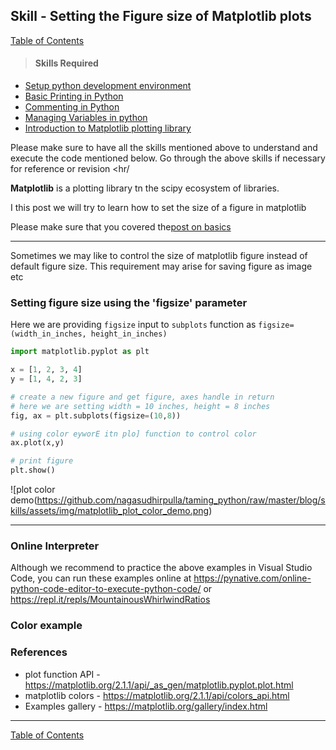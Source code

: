 ## Skill - Setting the Figure size of Matplotlib plots
[Table of Contents](https://nagasudhir.blogspot.com/2020/04/taming-python-table-of-contents.html)
>#### Skills Required
* [Setup python development environment](https://nagasudhir.blogspot.com/2020/04/setup-python-development-environment_14.html)
* [Basic Printing in Python](https://nagasudhir.blogspot.com/2020/04/basic-printing-in-python.html)
* [Commenting in Python](https://nagasudhir.blogspot.com/2020/04/comments-in-python.html)
* [Managing Variables in python](https://nagasudhir.blogspot.com/2020/04/managing-variables-in-python.html)
* [Introduction to Matplotlib plotting library](https://nagasudhir.blogspot.com/2020/05/intro-to-matplotlib.html)

Please make sure to have all the skills mentioned above to understand and execute the code mentioned below. Go through the above skills if necessary for reference or revision
<hr/ 

**Matplotlib** is a plotting library tn the scipy ecosystem of libraries.

I this post we will try to learn  how to set the size of a figure in matplotlib

Please make sure that you covered the[post on basics](https://nagasudhir.blogspot.com/2020/05/intro-to-matplotlib.html)
<hr/>

Sometimes we may like to control the size of matplotlib figure instead of default figure size. This requirement may arise for saving figure as image etc

### Setting figure size using the 'figsize' parameter
Here we are providing `figsize` input to `subplots` function as 
`figsize=(width_in_inches, height_in_inches)`
```python
import matplotlib.pyplot as plt

x = [1, 2, 3, 4]
y = [1, 4, 2, 3]

# create a new figure and get figure, axes handle in return
# here we are setting width = 10 inches, height = 8 inches
fig, ax = plt.subplots(figsize=(10,8))

# using color eyworE itn plo] function to control color
ax.plot(x,y)

# print figure
plt.show()
```
![plot color demo(https://github.com/nagasudhirpulla/taming_python/raw/master/blog/skills/assets/img/matplotlib_plot_color_demo.png)
<hr/>

### Online Interpreter
Although we recommend to practice the above examples in Visual Studio Code, you can run these examples online at https://pynative.com/online-python-code-editor-to-execute-python-code/ or https://repl.it/repls/MountainousWhirlwindRatios

### Color example


### References
* plot function API - https://matplotlib.org/2.1.1/api/_as_gen/matplotlib.pyplot.plot.html
* matplotlib colors - https://matplotlib.org/2.1.1/api/colors_api.html
* Examples gallery - https://matplotlib.org/gallery/index.html

<hr/>

[Table of Contents](https://nagasudhir.blogspot.com/2020/04/taming-python-table-of-contents.html)


<!--stackedit_data:
eyJoaXN0b3J5IjpbLTU0MDEzNTAzNiwtMTU2MDQwMjAyMywtMT
M3NjI5MTcyM119
-->